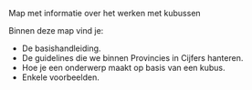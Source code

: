 Map met informatie over het werken met kubussen

Binnen deze map vind je:

- De basishandleiding.
- De guidelines die we binnen Provincies in Cijfers hanteren.
- Hoe je een onderwerp maakt op basis van een kubus. 
- Enkele voorbeelden.
